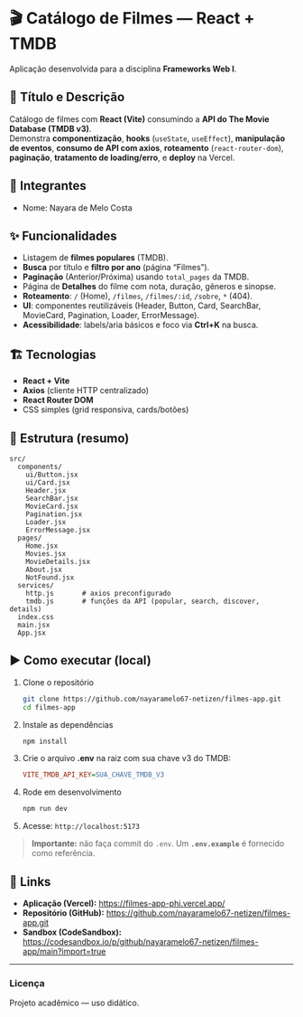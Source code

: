 # 🎬 Catálogo de Filmes — React + TMDB

Aplicação desenvolvida para a disciplina **Frameworks Web I**.

## 📌 Título e Descrição
Catálogo de filmes com **React (Vite)** consumindo a **API do The Movie Database (TMDB v3)**.  
Demonstra **componentização**, **hooks** (`useState`, `useEffect`), **manipulação de eventos**, **consumo de API com axios**, **roteamento** (`react-router-dom`), **paginação**, **tratamento de loading/erro**, e **deploy** na Vercel.

## 👥 Integrantes
- Nome: Nayara de Melo Costa

## ✨ Funcionalidades
- Listagem de **filmes populares** (TMDB).
- **Busca** por título e **filtro por ano** (página “Filmes”).
- **Paginação** (Anterior/Próxima) usando `total_pages` da TMDB.
- Página de **Detalhes** do filme com nota, duração, gêneros e sinopse.
- **Roteamento**: `/` (Home), `/filmes`, `/filmes/:id`, `/sobre`, `*` (404).
- **UI**: componentes reutilizáveis (Header, Button, Card, SearchBar, MovieCard, Pagination, Loader, ErrorMessage).
- **Acessibilidade**: labels/aria básicos e foco via **Ctrl+K** na busca.

## 🏗️ Tecnologias
- **React + Vite**
- **Axios** (cliente HTTP centralizado)
- **React Router DOM**
- CSS simples (grid responsiva, cards/botões)

## 📁 Estrutura (resumo)
```
src/
  components/
    ui/Button.jsx
    ui/Card.jsx
    Header.jsx
    SearchBar.jsx
    MovieCard.jsx
    Pagination.jsx
    Loader.jsx
    ErrorMessage.jsx
  pages/
    Home.jsx
    Movies.jsx
    MovieDetails.jsx
    About.jsx
    NotFound.jsx
  services/
    http.js       # axios preconfigurado
    tmdb.js       # funções da API (popular, search, discover, details)
  index.css
  main.jsx
  App.jsx
```

## ▶️ Como executar (local)
1. Clone o repositório
   ```bash
   git clone https://github.com/nayaramelo67-netizen/filmes-app.git
   cd filmes-app
   ```
2. Instale as dependências
   ```bash
   npm install
   ```
3. Crie o arquivo **.env** na raiz com sua chave v3 do TMDB:
   ```ini
   VITE_TMDB_API_KEY=SUA_CHAVE_TMDB_V3
   ```
4. Rode em desenvolvimento
   ```bash
   npm run dev
   ```
5. Acesse: `http://localhost:5173`

> **Importante:** não faça commit do `.env`. Um **`.env.example`** é fornecido como referência.

## 🔗 Links
- **Aplicação (Vercel):** https://filmes-app-phi.vercel.app/
- **Repositório (GitHub):** https://github.com/nayaramelo67-netizen/filmes-app.git
- **Sandbox (CodeSandbox):** https://codesandbox.io/p/github/nayaramelo67-netizen/filmes-app/main?import=true

---

### Licença
Projeto acadêmico — uso didático.
